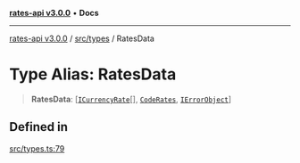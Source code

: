 [**rates-api v3.0.0**](../../../README.md) • **Docs**

***

[rates-api v3.0.0](../../../modules.md) / [src/types](../README.md) / RatesData

# Type Alias: RatesData

> **RatesData**: [[`ICurrencyRate`](../interfaces/ICurrencyRate.md)[], [`CodeRates`](CodeRates.md), [`IErrorObject`](../interfaces/IErrorObject.md)]

## Defined in

[src/types.ts:79](https://github.com/ZelCore-io/rates-api/blob/6ee8192dea404fd0a0f6ba9b7352f3b7673523eb/src/types.ts#L79)

